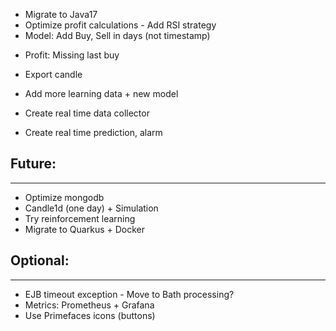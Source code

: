 + Migrate to Java17
+ Optimize profit calculations - Add RSI strategy
+ Model: Add Buy, Sell in days (not timestamp)


- Profit: Missing last buy
- Export candle

- Add more learning data + new model
- Create real time data collector
- Create real time prediction, alarm


## Future:
----------
- Optimize mongodb
- Candle1d (one day) + Simulation
- Try reinforcement learning 
- Migrate to Quarkus + Docker

## Optional:
------------
- EJB timeout exception - Move to Bath processing?
- Metrics: Prometheus + Grafana
- Use Primefaces icons (buttons)

